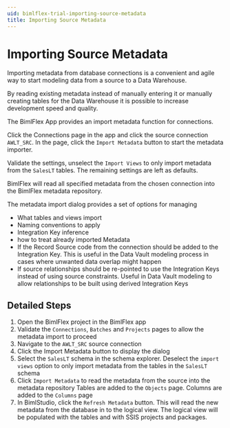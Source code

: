 ```yaml
---
uid: bimlflex-trial-importing-source-metadata
title: Importing Source Metadata
---
```

# Importing Source Metadata

Importing metadata from database connections is a convenient and agile way to start modeling data from a source to a Data Warehouse.

By reading existing metadata instead of manually entering it or manually creating tables for the Data Warehouse it is possible to increase development speed and quality.

The BimlFlex App provides an import metadata function for connections.

Click the Connections page in the app and click the source connection `AWLT_SRC`. In the page, click the `Import Metadata` button to start the metadata importer.

Validate the settings, unselect the `Import Views` to only import metadata from the `SalesLT` tables. The remaining settings are left as defaults.

BimlFlex will read all specified metadata from the chosen connection into the BimlFlex metadata repository.

The metadata import dialog provides a set of options for managing

* What tables and views import
* Naming conventions to apply
* Integration Key inference
* how to treat already imported Metadata
* If the Record Source code from the connection should be added to the Integration Key. This is useful in the Data Vault modeling process in cases where unwanted data overlap might happen
* If source relationships should be re-pointed to use the Integration Keys instead of using source constraints. Useful in Data Vault modeling to allow relationships to be built using derived Integration Keys

## Detailed Steps

1. Open the BimlFlex project in the BimlFlex app
1. Validate the `Connections`, `Batches` and `Projects` pages to allow the metadata import to proceed
1. Navigate to the `AWLT_SRC` source connection
1. Click the Import Metadata button to display the dialog
1. Select the `SalesLT` schema in the schema explorer. Deselect the `import views` option to only import metadata from the tables in the `SalesLT` schema
1. Click `Import Metadata` to read the metadata from the source into the metadata repository
    Tables are added to the `Objects` page. Columns are added to the `Columns` page
1. In BimlStudio, click the `Refresh Metadata` button. This will read the new metadata from the database in to the logical view. The logical view will be populated with the tables and with SSIS projects and packages.